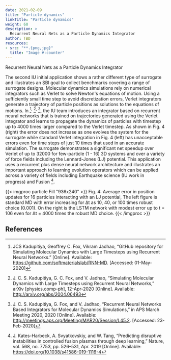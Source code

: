 ```yaml
---
date: 2021-02-09
title: "Particle dynamics"
linkTitle: "Particle dynamics"
weight: 60 
description: >
  Recurrent Neural Nets as a Particle Dynamics Integrator
author: TBD 
resources:
- src: "**.{png,jpg}"
  title: "Image #:counter"
---
```


Recurrent Neural Nets as a Particle Dynamics Integrator

The second IU initial application shows a rather different type of
surrogate and illustrates an SBI goal to collect benchmarks covering a
range of surrogate designs. Molecular dynamics simulations rely on
numerical integrators such as Verlet to solve Newton's equations of
motion. Using a sufficiently small time step to avoid discretization
errors, Verlet integrators generate a trajectory of particle positions
as solutions to the equations of motions. In  [^52]<sup>,</sup> [^53]<sup>,</sup> [^54], the IU team
introduces an integrator based on recurrent neural networks that is
trained on trajectories generated using the Verlet integrator and
learns to propagate the dynamics of particles with timestep up to 4000
times larger compared to the Verlet timestep. As shown in Fig. 4
(right) the error does not increase as one evolves the system for the
surrogate while standard Verlet integration in Fig. 4 (left) has
unacceptable errors even for time steps of just 10 times that used in
an accurate simulation. The surrogate demonstrates a significant net
speedup over Verlet of up to 32000 for few-particle (1 - 16) 3D
systems and over a variety of force fields including the Lennard-Jones
(LJ) potential. This application uses a recurrent plus dense neural
network architecture and illustrates an important approach to learning
evolution operators which can be applied across a variety of fields
including Earthquake science (IU work in progress) and Fusion [^55]. 

{{< imgproc particle Fill "936x240" >}} 
Fig. 4: Average error in position updates for 16 particles interacting
with an LJ potential, The left figure is standard MD with error
increasing for ∆t as 10, 40, or 100 times robust choice (0.001). On
the right is the LSTM network with modest error up to t = 106 even for
∆t = 4000 times the robust MD choice. 
{{< /imgproc >}}


## References

[^52]: JCS Kadupitiya, Geoffrey C. Fox, Vikram Jadhao, “GitHub
       repository for Simulating Molecular Dynamics with Large
       Timesteps using Recurrent Neural Networks.”
       [Online]. Available:
       https://github.com/softmaterialslab/RNN-MD. [Accessed: 01-May-2020]

[^53]: J. C. S. Kadupitiya, G. C. Fox, and V. Jadhao, “Simulating
       Molecular Dynamics with Large Timesteps using Recurrent Neural
       Networks,” arXiv [physics.comp-ph], 12-Apr-2020
       [Online]. Available: http://arxiv.org/abs/2004.06493

[^54]: J. C. S. Kadupitiya, G. Fox, and V. Jadhao, “Recurrent Neural
       Networks Based Integrators for Molecular Dynamics Simulations,”
       in APS March Meeting 2020, 2020 [Online]. Available:
       http://meetings.aps.org/Meeting/MAR20/Session/L45.2. [Accessed: 23-Feb-2020]

[^55]: J. Kates-Harbeck, A. Svyatkovskiy, and W. Tang, “Predicting
       disruptive instabilities in controlled fusion plasmas through
       deep learning,” Nature, vol. 568, no. 7753, pp. 526–531,
       Apr. 2019 [Online]. Available:
       https://doi.org/10.1038/s41586-019-1116-4

